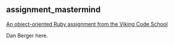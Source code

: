 ## assignment_mastermind

[An object-oriented Ruby assignment from the Viking Code School](http://www.vikingcodeschool.com)

Dan Berger here.